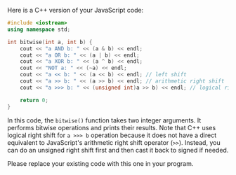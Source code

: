Here is a C++ version of your JavaScript code:

```c++
#include <iostream>
using namespace std;

int bitwise(int a, int b) {
    cout << "a AND b: " << (a & b) << endl;
    cout << "a OR b: " << (a | b) << endl;
    cout << "a XOR b: " << (a ^ b) << endl;
    cout << "NOT a: " << (~a) << endl;
    cout << "a << b: " << (a << b) << endl; // left shift
    cout << "a >> b: " << (a >> b) << endl; // arithmetic right shift
    cout << "a >>> b: " << (unsigned int)a >> b) << endl; // logical right shift

    return 0;
}
```

In this code, the `bitwise()` function takes two integer arguments. It performs bitwise operations and prints their results. Note that C++ uses logical right shift for `a >>> b` operation because it does not have a direct equivalent to JavaScript's arithmetic right shift operator (`>>`). Instead, you can do an unsigned right shift first and then cast it back to signed if needed.

Please replace your existing code with this one in your program.
